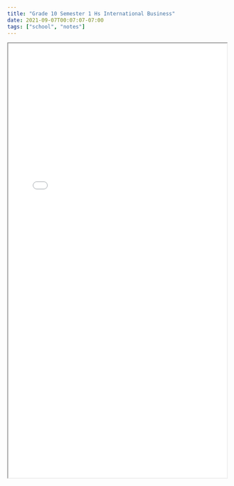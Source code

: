 ```yaml
---
title: "Grade 10 Semester 1 Hs International Business"
date: 2021-09-07T00:07:07-07:00
tags: ["school", "notes"]
---
```


<iframe src="/pdf/Grade-10/semester-1/hs-international-business.pdf" width="100%" height="1000px">This browser does not support pdfs</iframe>
